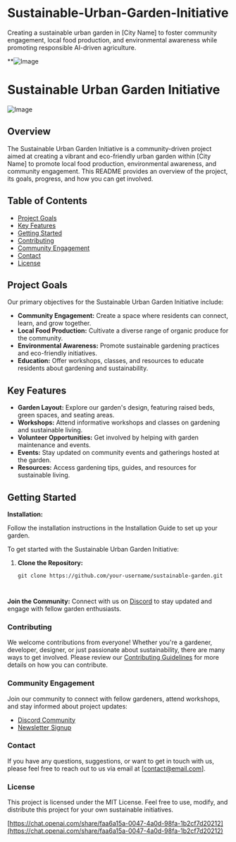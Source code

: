 # Sustainable-Urban-Garden-Initiative
Creating a sustainable urban garden in [City Name] to foster community engagement, local food production, and environmental awareness while promoting responsible AI-driven agriculture.


**![Image](https://user-images.githubusercontent.com/66960776/266860926-0bfdb45d-52fd-418e-91a1-1193ee6dd8c8.png)


# Sustainable Urban Garden Initiative

![Image](https://user-images.githubusercontent.com/66960776/266860650-009b15a2-ab55-4931-b549-19295c2162e1.jpeg)

## Overview

The Sustainable Urban Garden Initiative is a community-driven project aimed at creating a vibrant and eco-friendly urban garden within [City Name] to promote local food production, environmental awareness, and community engagement. This README provides an overview of the project, its goals, progress, and how you can get involved.

## Table of Contents

- [Project Goals](#project-goals)
- [Key Features](#key-features)
- [Getting Started](#getting-started)
- [Contributing](#contributing)
- [Community Engagement](#community-engagement)
- [Contact](#contact)
- [License](#license)

## Project Goals

Our primary objectives for the Sustainable Urban Garden Initiative include:

- **Community Engagement:** Create a space where residents can connect, learn, and grow together.
- **Local Food Production:** Cultivate a diverse range of organic produce for the community.
- **Environmental Awareness:** Promote sustainable gardening practices and eco-friendly initiatives.
- **Education:** Offer workshops, classes, and resources to educate residents about gardening and sustainability.

## Key Features

- **Garden Layout:** Explore our garden's design, featuring raised beds, green spaces, and seating areas.
- **Workshops:** Attend informative workshops and classes on gardening and sustainable living.
- **Volunteer Opportunities:** Get involved by helping with garden maintenance and events.
- **Events:** Stay updated on community events and gatherings hosted at the garden.
- **Resources:** Access gardening tips, guides, and resources for sustainable living.

## Getting Started

 **Installation:**
 
Follow the installation instructions in the Installation Guide to set up your garden.

To get started with the Sustainable Urban Garden Initiative:

1. **Clone the Repository:**
   ```shell
   git clone https://github.com/your-username/sustainable-garden.git

  

**Join the Community:**
Connect with us on [Discord](discord-link) to stay updated and engage with fellow garden enthusiasts.

### Contributing
We welcome contributions from everyone! Whether you're a gardener, developer, designer, or just passionate about sustainability, there are many ways to get involved. Please review our [Contributing Guidelines](CONTRIBUTING.md) for more details on how you can contribute.

### Community Engagement
Join our community to connect with fellow gardeners, attend workshops, and stay informed about project updates:

- [Discord Community](discord-link)
- [Newsletter Signup](newsletter-link)

### Contact
If you have any questions, suggestions, or want to get in touch with us, please feel free to reach out to us via email at [contact@email.com].

### License
This project is licensed under the MIT License. Feel free to use, modify, and distribute this project for your own sustainable initiatives.




[https://chat.openai.com/share/faa6a15a-0047-4a0d-98fa-1b2cf7d20212](https://chat.openai.com/share/faa6a15a-0047-4a0d-98fa-1b2cf7d20212)
